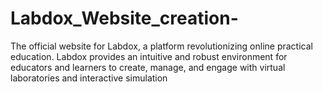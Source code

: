 # Labdox_Website_creation-
The official website for Labdox, a platform revolutionizing online practical education. Labdox provides an intuitive and robust environment for educators and learners to create, manage, and engage with virtual laboratories and interactive simulation

